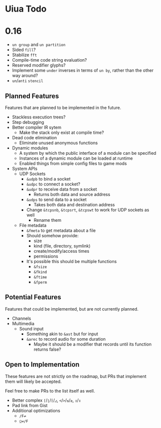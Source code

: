 # Uiua Todo

# 0.16
- `un group` and `un partition`
- Sided `fill`?
- Stabilize `fft`
- Compile-time code string evaluation?
- Reserved modifier glyphs?
- Implement some `under` inverses in terms of `un by`, rather than the other way around?
- `un`/`anti` `stencil`

## Planned Features
Features that are planned to be implemented in the future.

- Stackless execution trees?
- Step debugging
- Better compiler IR sytem
  - Make the stack only exist at compile time?
- Dead code elimination
  - Eliminate unused anonymous functions
- Dynamic modules
  - A system by which the public interface of a module can be specified
  - Instances of a dynamic module can be loaded at runtime
  - Enabled things from simple config files to game mods
- System APIs
  - UDP Sockets
    - `&udpb` to bind a socket
    - `&udpc` to connect a socket?
    - `&udpr` to receive data from a socket
      - Returns both data and source address
    - `&udps` to send data to a socket
      - Takes both data and destination address
    - Change `&tcpsnb`, `&tcpsrt`, `&tcpswt` to work for UDP sockets as well
      - Rename them
  - File metadata
    - `&fmeta` to get metadata about a file
    - Should somehow provide:
      - size
      - kind (file, directory, symlink)
      - create/modify/access times
      - permissions
    - It's possible this should be multiple functions
      - `&fsize`
      - `&fkind`
      - `&ftime`
      - `&fperm`

## Potential Features
Features that could be implemented, but are not currently planned.

- Channels
- Multimedia
  - Sound input
    - Something akin to `&ast` but for input
    - `&arec` to record audio for some duration
      - Maybe it should be a modifier that records until its function returns false?

## Open to Implementation

These features are not strictly on the roadmap, but PRs that implement them will likely be accepted.

Feel free to make PRs to the list itself as well.

- Better complex `⌈`/`⌊`/`⁅`/`◿`, `<`/`>`/`≤`/`≥`, `↥`/`↧`
- Pad link from Gist
- Additional optimizations
  - `/F⇌`
  - `⍜⇌/F`
